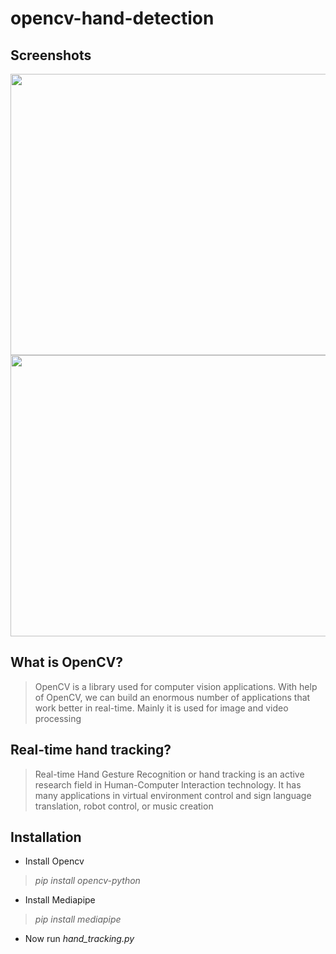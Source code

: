 # opencv-hand-detection

## Screenshots

<div class="column">
  <img src="https://github.com/hamzaazizofficial/opencv-hand-tracking/blob/main/hand_det_1.png?raw=true" width="1000" height="450" />
  

  <img src="https://github.com/hamzaazizofficial/opencv-hand-tracking/blob/main/hand_det_2.png?raw=true" width="1000" height="450" />
  
</div>

## What is OpenCV?
> OpenCV is a library used for computer vision applications. With help of OpenCV, we can build an enormous number of applications that work better in real-time. Mainly it is used for image and video processing

## Real-time hand tracking?
> Real-time Hand Gesture Recognition or hand tracking is an active research field in Human-Computer Interaction technology. It has many applications in virtual environment control and sign language translation, robot control, or music creation

## Installation
- Install Opencv
 > *pip install opencv-python*
- Install Mediapipe
 > *pip install mediapipe*
- Now run *hand_tracking.py*
